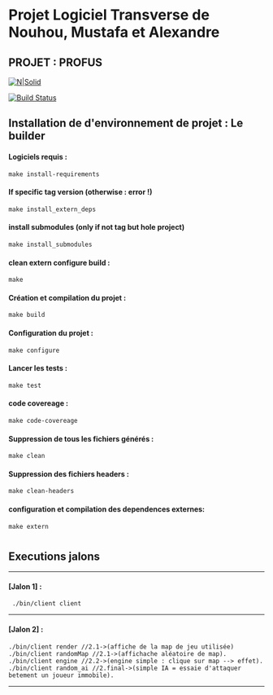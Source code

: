 
# Projet Logiciel Transverse de Nouhou, Mustafa et Alexandre

## PROJET : PROFUS

[![N|Solid](https://cldup.com/dTxpPi9lDf.thumb.png)](https://nodesource.com/products/nsolid)

[![Build Status](https://travis-ci.org/joemccann/dillinger.svg?branch=master)](https://travis-ci.org/joemccann/dillinger)

## Installation de d'environnement de projet : Le builder

#### Logiciels requis :
    make install-requirements
#### If specific tag version (otherwise : error !)
    make install_extern_deps
#### install submodules (only if not tag but hole project)
    make install_submodules
#### clean extern configure build :
    make
#### Création et compilation du projet :
    make build
#### Configuration du projet :
    make configure
#### Lancer les tests :
    make test
#### code covereage :
    make code-covereage
#### Suppression de tous les fichiers générés :
    make clean
#### Suppression des fichiers headers :
    make clean-headers
#### configuration et compilation des dependences externes:
    make extern


#

## Executions jalons


---
#### [Jalon 1] :   
 
     ./bin/client client
---
#### [Jalon 2] :

    ./bin/client render //2.1->(affiche de la map de jeu utilisée)
    ./bin/client randomMap //2.1->(affichache aléatoire de map).
    ./bin/client engine //2.2->(engine simple : clique sur map --> effet).
    ./bin/client random_ai //2.final->(simple IA = essaie d'attaquer betement un joueur immobile).
---
